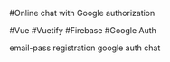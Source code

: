 #Online chat with Google authorization

#Vue
#Vuetify
#Firebase
#Google Auth

email-pass registration
google auth
chat